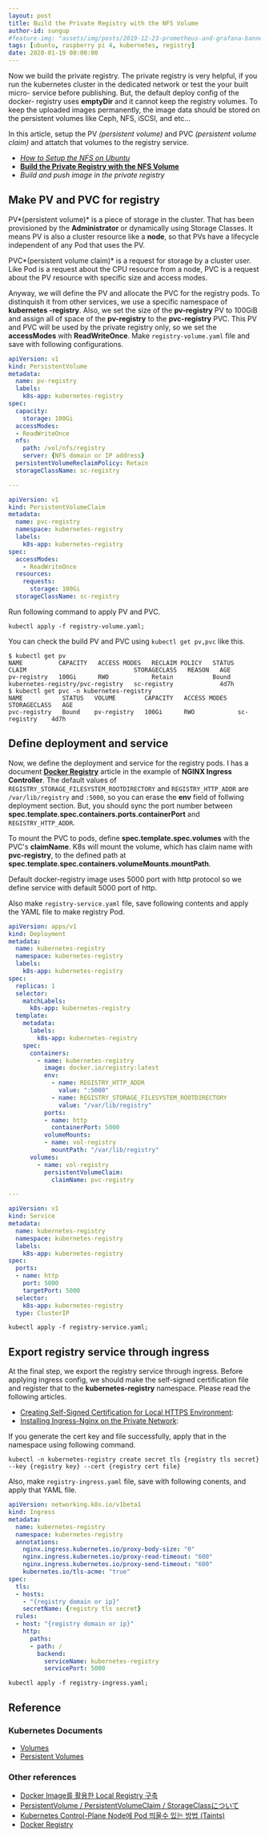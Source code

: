 ```yaml
---
layout: post
title: Build the Private Registry with the NFS Volume
author-id: sungup
#feature-img: "assets/img/posts/2019-12-23-prometheus-and-grafana-banner.jpeg"
tags: [ubuntu, raspberry pi 4, kubernetes, registry]
date: 2020-01-19 00:00:00
---
```


Now we build the private registry. The private registry is very helpful, if you
run the kubernetes cluster in the dedicated network or test the your built
micro- service before publishing. But, the default deploy config of the docker-
registry uses **emptyDir** and it cannot keep the registry volumes. To keep the
uploaded images permanently, the image data should be stored on the persistent
volumes like Ceph, NFS, iSCSI, and etc...

In this article, setup the PV *(persistent volume)* and PVC *(persistent volume
claim)* and attatch that volumes to the registry service.

- *[How to Setup the NFS on Ubuntu]*
- **[Build the Private Registry with the NFS Volume]**
- *Build and push image in the private registry*

## Make PV and PVC for registry

PV*(persistent volume)* is a piece of storage in the cluster. That has been
provisioned by the **Administrator** or dynamically using Storage Classes. It
means PV is also a cluster resource like a **node**, so that PVs have a
lifecycle independent of any Pod that uses the PV.

PVC*(persistent volume claim)* is a request for storage by a cluster user. Like
Pod is a request about the CPU resource from a node, PVC is a request about the
PV resource with specific size and access modes.

Anyway, we will define the PV and allocate the PVC for the registry pods. To
distinquish it from other services, we use a specific namespace of **kubernetes
-registry**. Also, we set the size of the **pv-registry** PV to 100GiB and
assign all of space of the **pv-registry** to the **pvc-registry** PVC. This
PV and PVC will be used by the private registry only, so we set the
**accessModes** with **ReadWriteOnce**. Make `registry-volume.yaml` file and
save with following configurations.

```yaml
apiVersion: v1
kind: PersistentVolume
metadata:
  name: pv-registry
  labels:
    k8s-app: kubernetes-registry
spec:
  capacity:
    storage: 100Gi
  accessModes:
  - ReadWriteOnce
  nfs:
    path: /vol/nfs/registry
    server: {NFS domain or IP address}
  persistentVolumeReclaimPolicy: Retain
  storageClassName: sc-registry

---

apiVersion: v1
kind: PersistentVolumeClaim
metadata:
  name: pvc-registry
  namespace: kubernetes-registry
  labels:
    k8s-app: kubernetes-registry
spec:
  accessModes:
    - ReadWriteOnce
  resources:
    requests:
      storage: 100Gi
  storageClassName: sc-registry
```

Run following command to apply PV and PVC.

```shell
kubectl apply -f registry-volume.yaml;
```

You can check the build PV and PVC using `kubectl get pv,pvc` like this.

```text
$ kubectl get pv
NAME          CAPACITY   ACCESS MODES   RECLAIM POLICY   STATUS   CLAIM                              STORAGECLASS   REASON   AGE
pv-registry   100Gi      RWO            Retain           Bound    kubernetes-registry/pvc-registry   sc-registry             4d7h
$ kubectl get pvc -n kubernetes-registry
NAME           STATUS   VOLUME        CAPACITY   ACCESS MODES   STORAGECLASS   AGE
pvc-registry   Bound    pv-registry   100Gi      RWO            sc-registry    4d7h
```

## Define deployment and service

Now, we define the deployment and service for the registry pods. I has
a document **[Docker Registry]** article in the example of **NGINX Ingress
Controller**. The default values of `REGISTRY_STORAGE_FILESYSTEM_ROOTDIRECTORY`
and `REGISTRY_HTTP_ADDR` are `/var/lib/registry` and `:5000`, so you can erase
the **env** field of follwing deployment section. But, you should sync the
port number between **spec.template.spec.containers.ports.containerPort** and
`REGISTRY_HTTP_ADDR`.

To mount the PVC to pods, define **spec.template.spec.volumes** with the PVC's
**claimName**. K8s will mount the volume, which has claim name with
**pvc-registry**, to the defined path at
**spec.template.spec.containers.volumeMounts.mountPath**.

Default docker-registry image uses 5000 port with http protocol so we define
service with default 5000 port of http.

Also make `registry-service.yaml` file, save following contents and apply the
YAML file to make registry Pod.

```yaml
apiVersion: apps/v1
kind: Deployment
metadata:
  name: kubernetes-registry
  namespace: kubernetes-registry
  labels:
    k8s-app: kubernetes-registry
spec:
  replicas: 1
  selector:
    matchLabels:
      k8s-app: kubernetes-registry
  template:
    metadata:
      labels:
        k8s-app: kubernetes-registry
    spec:
      containers:
        - name: kubernetes-registry
          image: docker.io/registry:latest
          env:
            - name: REGISTRY_HTTP_ADDR
              value: ":5000"
            - name: REGISTRY_STORAGE_FILESYSTEM_ROOTDIRECTORY
              value: "/var/lib/registry"
          ports:
          - name: http
            containerPort: 5000
          volumeMounts:
          - name: vol-registry
            mountPath: "/var/lib/registry"
      volumes:
        - name: vol-registry
          persistentVolumeClaim:
            claimName: pvc-registry

---

apiVersion: v1
kind: Service
metadata:
  name: kubernetes-registry
  namespace: kubernetes-registry
  labels:
    k8s-app: kubernetes-registry
spec:
  ports:
  - name: http
    port: 5000
    targetPort: 5000
  selector:
    k8s-app: kubernetes-registry
  type: ClusterIP
```

```shell
kubectl apply -f registry-service.yaml;
```

## Export registry service through ingress

At the final step, we export the registry service through ingress. Before
applying ingress config, we should make the self-signed certification file and
register that to the **kubernetes-registry** namespace. Please read the
following articles.

- [Creating Self-Signed Certification for Local HTTPS Environment]:
- [Installing Ingress-Nginx on the Private Network]:

If you generate the cert key and file successfully, apply that in the namespace
using following command.

```shell
kubectl -n kubernetes-registry create secret tls {registry tls secret} --key {registry key} --cert {registry cert file}
```

Also, make `registry-ingress.yaml` file, save with following conents, and apply
that YAML file.

```yaml
apiVersion: networking.k8s.io/v1beta1
kind: Ingress
metadata:
  name: kubernetes-registry
  namespace: kubernetes-registry
  annotations:
    nginx.ingress.kubernetes.io/proxy-body-size: "0"
    nginx.ingress.kubernetes.io/proxy-read-timeout: "600"
    nginx.ingress.kubernetes.io/proxy-send-timeout: "600"
    kubernetes.io/tls-acme: "true"
spec:
  tls:
  - hosts:
    - "{registry domain or ip}"
    secretName: {registry tls secret}
  rules:
  - host: "{registry domain or ip}"
    http:
      paths:
      - path: /
        backend:
          serviceName: kubernetes-registry
          servicePort: 5000
```

```shell
kubectl apply -f registry-ingress.yaml;
```

## Reference

### Kubernetes Documents

- [Volumes]
- [Persistent Volumes]

### Other references

- [Docker Image를 활용한 Local Registry 구축]
- [PersistentVolume / PersistentVolumeClaim / StorageClassについて]
- [Kubernetes Control-Plane Node에 Pod 띄울수 있는 방법 (Taints)]
- [Docker Registry]

[Volumes]: https://kubernetes.io/docs/concepts/storage/volumes/
[Persistent Volumes]: https://kubernetes.io/docs/concepts/storage/persistent-volumes/
[Docker Image를 활용한 Local Registry 구축]: https://waspro.tistory.com/532
[PersistentVolume / PersistentVolumeClaim / StorageClassについて]: https://cstoku.dev/posts/2018/k8sdojo-12/
[Kubernetes Control-Plane Node에 Pod 띄울수 있는 방법 (Taints)]: https://17billion.github.io/kubernetes/2019/04/24/kubernetes_control_plane_working.html
[Docker Registry]: https://kubernetes.github.io/ingress-nginx/examples/docker-registry/

[How to Setup the NFS on Ubuntu]: /2020/01/15/How-to-Setup-the-NFS-on-Ubuntu.html
[Build the Private Registry with the NFS Volume]: /2020/01/19/Build-the-Private-Registry-with-the-NFS-Volume.html

[Creating Self-Signed Certification for Local HTTPS Environment]: /2020/01/06/Creating-Self-Signed-Certification-for-Local-HTTPS-Environment.html
[Installing Ingress-Nginx on the Private Network]: /2020/01/07/Installing-Ingress-Nginx-on-the-Private-Network.html
